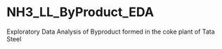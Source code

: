 # NH3_LL_ByProduct_EDA
 Exploratory Data Analysis of Byproduct formed in the coke plant of Tata Steel
